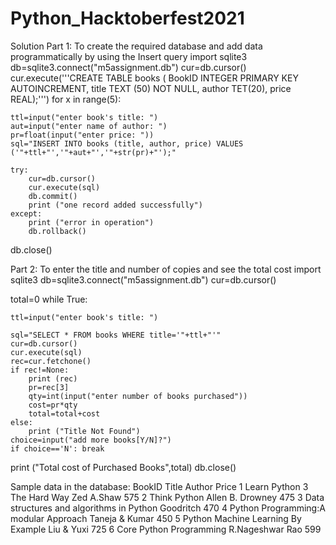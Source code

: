 # Python_Hacktoberfest2021
Solution
Part 1: To create the required database and add data programmatically by using the Insert query
import sqlite3
db=sqlite3.connect("m5assignment.db")
cur=db.cursor()
cur.execute('''CREATE TABLE books (
BookID INTEGER PRIMARY KEY AUTOINCREMENT,
title TEXT (50) NOT NULL,
author TET(20),
price REAL);''')
for x in range(5):
    
    ttl=input("enter book's title: ")
    aut=input("enter name of author: ")
    pr=float(input("enter price: "))
    sql="INSERT INTO books (title, author, price) VALUES ('"+ttl+"','"+aut+"','"+str(pr)+"');"

    try:
        cur=db.cursor()
        cur.execute(sql)
        db.commit()
        print ("one record added successfully")
    except:
        print ("error in operation")
        db.rollback()
db.close()

Part 2: To enter the title and number of copies and see the total cost
import sqlite3
db=sqlite3.connect("m5assignment.db")
cur=db.cursor()

total=0
while True:
    
    ttl=input("enter book's title: ")

    sql="SELECT * FROM books WHERE title='"+ttl+"'"
    cur=db.cursor()
    cur.execute(sql)
    rec=cur.fetchone()
    if rec!=None:
        print (rec)
        pr=rec[3]
        qty=int(input("enter number of books purchased"))
        cost=pr*qty
        total=total+cost
    else:
        print ("Title Not Found")
    choice=input("add more books[Y/N]?")
    if choice=='N': break
print ("Total cost of Purchased Books",total)
db.close()

Sample data in the database:
BookID	Title	Author	Price
1	Learn Python 3 The Hard Way	Zed A.Shaw	575
2	Think Python	Allen B. Drowney	475
3	Data structures and algorithms in Python	Goodritch	470
4	Python Programming:A modular Approach	Taneja & Kumar	450
5	Python Machine Learning By Example	Liu & Yuxi	725
6	Core Python Programming 	R.Nageshwar Rao	599
